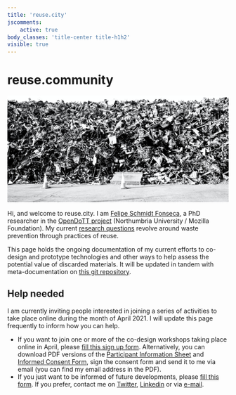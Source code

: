 ```yaml
---
title: 'reuse.city'
jscomments:
    active: true
body_classes: 'title-center title-h1h2'
visible: true
---
```

# reuse.community

![](reuse-city.jpg)

Hi, and welcome to reuse.city. I am [Felipe Schmidt Fonseca](https://is.efeefe.me), a PhD researcher in the [OpenDoTT project](https://opendott.org) (Northumbria University / Mozilla Foundation). My current [research questions](https://is.efeefe.me/opendott/questions) revolve around waste prevention through practices of reuse.

This page holds the ongoing documentation of my current efforts to co-design and prototype technologies and other ways to help assess the potential value of discarded materials. It will be updated in tandem with meta-documentation on [this git repository](https://github.com/opendott-smartcities/II/).

## Help needed

I am currently inviting people interested in joining a series of activities to take place online during the month of April 2021. I will update this page frequently to inform how you can help.

- If you want to join one or more of the co-design workshops taking place online in April, please [fill this sign up form](https://forms.gle/rat12rsPstvg89aX9). Alternatively, you can download PDF versions of the [Participant Information Sheet](participant-information.pdf) and [Informed Consent Form](consent-form.pdf), sign the consent form and send it to me via email (you can find my email address in the PDF).
- If you just want to be informed of future developments, please [fill this form](https://forms.gle/BJoPHMk2NEj1HHxd7). If you prefer, contact me on [Twitter](https://twitter.com/efeefe), [Linkedin](https://www.linkedin.com/in/felipefonseca/) or via [e-mail](5wbi948e9@relay.firefox.com).
